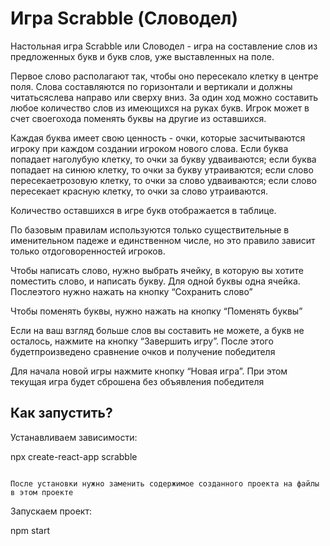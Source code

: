 # Игра Scrabble (Словодел)
    
Настольная игра Scrabble или Словодел - игра на составление слов из предложенных букв и букв слов, уже выставленных на поле.
                      
Первое слово располагают так, чтобы оно пересекало клетку в центре поля. Слова составляются по горизонтали и вертикали и должны читатьсяслева направо или сверху вниз. За один ход можно составить любое количество слов из имеющихся на руках букв. Игрок может в счет своегохода поменять буквы на другие из оставшихся.
                      
Каждая буква имеет свою ценность - очки, которые засчитываются игроку при каждом создании игроком нового слова.  Если буква попадает наголубую клетку, то очки за букву удваиваются; если буква попадает на синюю клетку, то очки за букву утраиваются; если слово пересекаетрозовую клетку, то очки за слово удваиваются; если слово пересекает красную клетку, то очки за слово утраиваются.
                      
Количество оставшихся в игре букв отображается в таблице.
                      
По базовым правилам используются только существительные в именительном падеже и единственном числе, но это правило зависит только отдоговоренностей игроков.
                      
Чтобы написать слово, нужно выбрать ячейку, в которую вы хотите поместить слово, и написать букву. Для одной буквы одна ячейка. Послеэтого нужно нажать на кнопку “Сохранить слово”
                      
Чтобы поменять буквы, нужно нажать на кнопку “Поменять буквы”
                      
Если на ваш взгляд больше слов вы составить не можете, а букв не осталось, нажмите на кнопку “Завершить игру”. После этого будетпроизведено сравнение очков и получение победителя
                      
Для начала новой игры нажмите кнопку “Новая игра”. При этом текущая игра будет сброшена без объявления победителя

## Как запустить?

Устанавливаем зависимости:

npx create-react-app scrabble
````

После установки нужно заменить содержимое созданного проекта на файлы в этом проекте
````

Запускаем проект:

npm start
